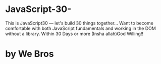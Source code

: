 # JavaScript-30-
This is JavaScript30 — let's build 30 things together... Want to become comfortable with both JavaScript fundamentals and working in the DOM without a library.
Within 30 Days or more (Insha allah)God Willing!!    
# by We Bros
